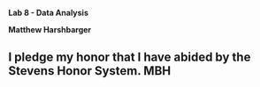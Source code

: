 **Lab 8 - Data Analysis**

**Matthew Harshbarger**

**I pledge my honor that I have abided by the Stevens Honor System. MBH**
---
